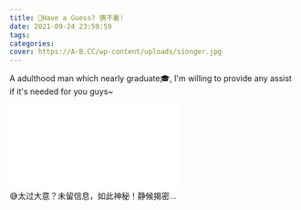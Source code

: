 ```yaml
---
title: 👋Have a Guess? 猜不着!
date: 2021-09-24 23:59:59
tags: 
categories:
cover: https://A-B.CC/wp-content/uploads/sionger.jpg
---
```

A adulthood man which nearly graduate🎓, I'm willing to provide any assist if it's needed for you guys~
<iframe src="//player.bilibili.com/player.html?aid=627144132&bvid=BV1Zt4y1i7Te&cid=238917841&p=1" scrolling="no" border="0" frameborder="no" framespacing="0" allowfullscreen="true"> </iframe><br>
😅太过大意？未留信息，如此神秘！静候揭密…